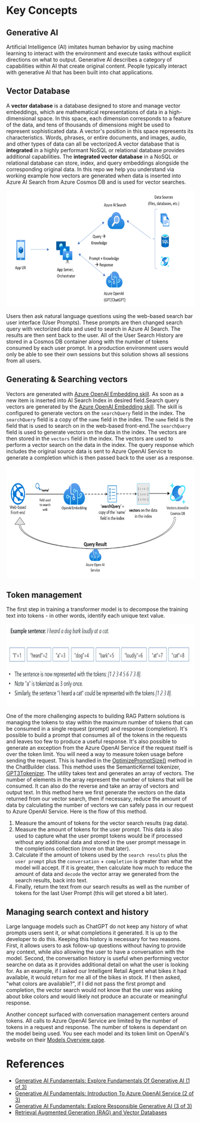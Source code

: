 # Key Concepts

## Generative AI

Artificial Intelligence (AI) imitates human behavior by using machine learning to interact with the environment and execute tasks without explicit directions on what to output. Generative AI describes a category of capabilities within AI that create original content. People typically interact with generative AI that has been built into chat applications.

## Vector Database

A **vector database** is a database designed to store and manage vector embeddings, which are mathematical representations of data in a high-dimensional space. In this space, each dimension corresponds to a feature of the data, and tens of thousands of dimensions might be used to represent sophisticated data. A vector's position in this space represents its characteristics. Words, phrases, or entire documents, and images, audio, and other types of data can all be vectorized.A vector database that is **integrated** in a highly performant NoSQL or relational database provides additional capabilities. The **integrated vector database** in a NoSQL or relational database can store, index, and query embeddings alongside the corresponding original data. In this repo we help you understand via working example how vectors are generated when data is inserted into Azure AI Search from Azure Cosmos DB and is used for vector searches.

<img src='/media/01_RAGwithAISearch.png' width='700' height='310'>

Users then ask natural language questions using the web-based search bar user interface (User Prompts). These prompts are then changed search query with vectorized data and used to search in Azure AI Search. The results are then sent back to the user. All of the User Search History are stored in a Cosmos DB container along with the number of tokens consumed by each user prompt. In a production environment users would only be able to see their own sessions but this solution shows all sessions from all users.

## Generating & Searching vectors

Vectors are generated with [Azure OpenAI Embedding skill](https://learn.microsoft.com/en-us/azure/search/cognitive-search-skill-azure-openai-embedding). As soon as a new item is inserted into AI Search Index in desired field.Search query vectors are generated by the [Azure OpenAI Embedding skill](https://learn.microsoft.com/en-us/azure/search/vector-search-integrated-vectorization#using-integrated-vectorization-in-queries). The skill is configured to generate vectors on the `searchQuery` field in the index. The `searchQuery` field is a copy of the `name` field in the index. The `name` field is the field that is used to search on in the web-based front-end.The `searchQuery` field is used to generate vectors on the data in the index. The vectors are then stored in the `vectors` field in the index. The vectors are used to perform a vector search on the data in the index. The query response which includes the original source data is sent to Azure OpenAI Service to generate a completion which is then passed back to the user as a response.

<img src='/media/01_Generating&SearchingVectors.PNG' width='750' height='300'>

## Token management

The first step in training a transformer model is to decompose the training text into tokens - in other words, identify each unique text value.

<img src='/media/01_Tokenization.png' width='600' height='220'>

One of the more challenging aspects to building RAG Pattern solutions is managing the tokens to stay within the maximum number of tokens that can be consumed in a single request (prompt) and response (completion). It's possible to build a prompt that consumes all of the tokens in the requests and leaves too few to produce a useful response. It's also possible to generate an exception from the Azure OpenAI Service if the request itself is over the token limit. You will need a way to measure token usage before sending the request. This is handled in the [OptimizePromptSize()](https://github.com/Azure/BuildYourOwnCopilot/blob/main/src/SemanticKernel/Chat/ChatBuilder.cs#L107) method in the ChatBuilder class. This method uses the SemanticKernel tokenizer, [GPT3Tokenizer](https://github.com/Azure/BuildYourOwnCopilot/blob/main/src/SemanticKernel/Chat/SemanticKernelTokenizer.cs). The utility takes text and generates an array of vectors. The number of elements in the array represent the number of tokens that will be consumed. It can also do the reverse and take an array of vectors and output text. In this method here we first generate the vectors on the data returned from our vector search, then if necessary, reduce the amount of data by calculating the number of vectors we can safely pass in our request to Azure OpenAI Service. Here is the flow of this method.

1. Measure the amount of tokens for the vector search results (rag data).
2. Measure the amount of tokens for the user prompt. This data is also used to capture what the user prompt tokens would be if processed without any additional data and stored in the user prompt message in the completions collection (more on that later).
3. Calculate if the amount of tokens used by the `search results` plus the `user prompt` plus the `conversation` + `completion` is greater than what the model will accept. If it is greater, then calculate how much to reduce the amount of data and `decode` the vector array we generated from the search results, back into text.
4. Finally, return the text from our search results as well as the number of tokens for the last User Prompt (this will get stored a bit later).

## Managing search context and history

Large language models such as ChatGPT do not keep any history of what prompts users sent it, or what completions it generated. It is up to the developer to do this. Keeping this history is necessary for two reasons. First, it allows users to ask follow-up questions without having to provide any context, while also allowing the user to have a conversation with the model. Second, the conversation history is useful when performing vector searche on data as it provides additional detail on what the user is looking for. As an example, if I asked our Intelligent Retail Agent what bikes it had available, it would return for me all of the bikes in stock. If I then asked, "what colors are available?", if I did not pass the first prompt and completion, the vector search would not know that the user was asking about bike colors and would likely not produce an accurate or meaningful response.

Another concept surfaced with conversation management centers around tokens. All calls to Azure OpenAI Service are limited by the number of tokens in a request and response. The number of tokens is dependant on the model being used. You see each model and its token limit on OpenAI's website on their [Models Overview page](https://platform.openai.com/docs/models/overview).

# References

* [Generative AI Fundamentals: Explore Fundamentals Of Generative AI (1 of 3)](https://learn.microsoft.com/shows/on-demand-instructor-led-training-series/generative-ai-module-1/)
* [Generative AI Fundamentals: Introduction To Azure OpenAI Service (2 of 3)](https://learn.microsoft.com/shows/on-demand-instructor-led-training-series/generative-ai-module-2/)
* [Generative AI Fundamentals: Explore Responsible Generative AI (3 of 3)](https://learn.microsoft.com/shows/on-demand-instructor-led-training-series/generative-ai-module-3/)
* [Retrieval Augmented Generation (RAG) and Vector Databases](https://learn.microsoft.com/shows/generative-ai-for-beginners/retrieval-augmented-generation-rag-and-vector-databases-generative-ai-for-beginners)